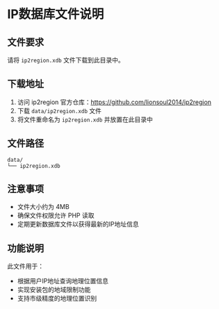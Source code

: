 # IP数据库文件说明

## 文件要求
请将 `ip2region.xdb` 文件下载到此目录中。

## 下载地址
1. 访问 ip2region 官方仓库：https://github.com/lionsoul2014/ip2region
2. 下载 `data/ip2region.xdb` 文件
3. 将文件重命名为 `ip2region.xdb` 并放置在此目录中

## 文件路径
```
data/
└── ip2region.xdb
```

## 注意事项
- 文件大小约为 4MB
- 确保文件权限允许 PHP 读取
- 定期更新数据库文件以获得最新的IP地址信息

## 功能说明
此文件用于：
- 根据用户IP地址查询地理位置信息
- 实现安装包的地域限制功能
- 支持市级精度的地理位置识别

